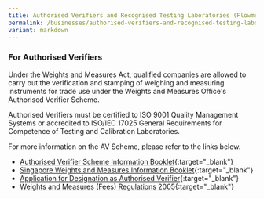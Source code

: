 ```yaml
---
title: Authorised Verifiers and Recognised Testing Laboratories (Flowmeter)
permalink: /businesses/authorised-verifiers-and-recognised-testing-laboratories/
variant: markdown
---
```

### For Authorised Verifiers

Under the Weights and Measures Act, qualified companies are allowed to carry out the verification and stamping of weighing and measuring instruments for trade use under the Weights and Measures Office's Authorised Verifier Scheme. 

Authorised Verifiers must be certified to ISO 9001 Quality Management Systems or accredited to ISO/IEC 17025 General Requirements for Competence of Testing and Calibration Laboratories. 

For more information on the AV Scheme, please refer to the links below.

* [Authorised Verifier Scheme Information Booklet](/files/businesses/av_scheme_info_booklet.pdf){:target="_blank"}
* [Singapore Weights and Measures Information Booklet](/files/businesses/wmo_info_booklet.pdf){:target="_blank"}
* [Application for Designation as Authorised Verifier](/files/businesses/appln_for_designation_as_av.pdf){:target="_blank"}
* [Weights and Measures (Fees) Regulations 2005](https://sso.agc.gov.sg/SL/WMA1975-S847-2005?DocDate=20200430){:target="_blank"}